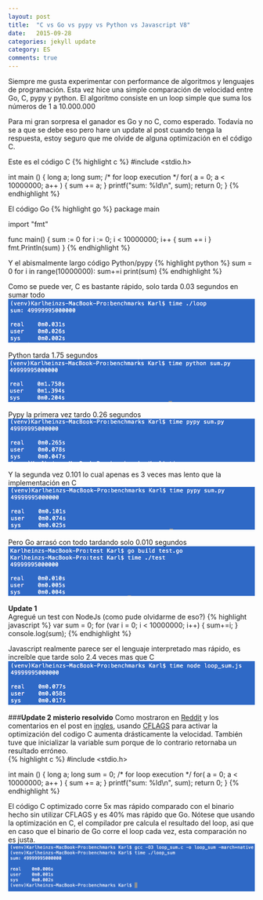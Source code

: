 ```yaml
---
layout: post
title:  "C vs Go vs pypy vs Python vs Javascript V8"
date:   2015-09-28
categories: jekyll update
category: ES
comments: true
---
```


Siempre me gusta experimentar con performance de algoritmos y lenguajes de programación. Esta vez hice una simple comparación de velocidad entre Go, C, pypy y python. El algoritmo consiste en un loop simple que suma los números de 1 a 10.000.000

Para mi gran sorpresa el ganador es Go y no C, como esperado. Todavía no se a que se debe eso pero hare un update al post cuando tenga la respuesta, estoy seguro que me olvide de alguna optimización en el código C. 

Este es el código C
{% highlight c %}
#include <stdio.h>
 
int main ()
{
   long a;
   long sum;
   /* for loop execution */
   for( a = 0; a < 10000000; a++ )
   {
        sum += a;
   }
    printf("sum: %ld\n", sum);
   return 0;
}
{% endhighlight %}

El código Go
{% highlight go %}
package main

import "fmt"

func main() {
    sum := 0
    for i := 0; i < 10000000; i++ {
        sum += i
    }
    fmt.Println(sum)
}
{% endhighlight %}

Y el abismalmente largo código Python/pypy
{% highlight python %}
sum = 0
for i in range(10000000):
    sum+=i
print(sum)
{% endhighlight %}


Como se puede ver, C es bastante rápido, solo tarda 0.03 segundos en sumar todo
![Image image1](https://raw.githubusercontent.com/Karlheinzniebuhr/karlheinzniebuhr.github.io/master/ES/_posts/img/c.png)

Python tarda 1.75 segundos 
![Image image1](https://raw.githubusercontent.com/Karlheinzniebuhr/karlheinzniebuhr.github.io/master/ES/_posts/img/python.png)

Pypy la primera vez tardo 0.26 segundos
![Image image1](https://raw.githubusercontent.com/Karlheinzniebuhr/karlheinzniebuhr.github.io/master/ES/_posts/img/pypy1.png)

Y la segunda vez 0.101 lo cual apenas es 3 veces mas lento que la implementación en C
![Image image1](https://raw.githubusercontent.com/Karlheinzniebuhr/karlheinzniebuhr.github.io/master/ES/_posts/img/pypy2.png)

Pero Go arrasó con todo tardando solo 0.010 segundos
![Image image1](https://raw.githubusercontent.com/Karlheinzniebuhr/karlheinzniebuhr.github.io/master/ES/_posts/img/go.png)

**Update 1**  
Agregué un test con NodeJs (como pude olvidarme de eso?)
{% highlight javascript %}
var sum = 0;
for (var i = 0; i < 10000000; i++) {
  sum+=i;
}
console.log(sum);
{% endhighlight %}

Javascript realmente parece ser el lenguaje interpretado mas rápido, es increíble que tarde solo 2.4 veces mas que C
![Image image1](https://raw.githubusercontent.com/Karlheinzniebuhr/karlheinzniebuhr.github.io/master/ES/_posts/img/nodejs.png)

###**Update 2 misterio resolvido**
Como mostraron en [Reddit](https://www.reddit.com/r/compsci/comments/3mss9b/any_idea_why_this_go_loop_is_faster_than_pure_c/) y los comentarios en el post en [ingles](http://karlheinzniebuhr.github.io/en/2015/09/28/C-vs-Go-vs-pypy-vs-Python/), usando [CFLAGS](https://wiki.gentoo.org/wiki/GCC_optimization) para activar la optimización del codigo C aumenta drásticamente la velocidad. También tuve que inicializar la variable sum porque de lo contrario retornaba un resultado erróneo.  
{% highlight c %}
#include <stdio.h>
 
int main ()
{
   long a;
   long sum = 0;
   /* for loop execution */
   for( a = 0; a < 10000000; a++ )
   {
      sum += a;
   }
    printf("sum: %ld\n", sum);
   return 0;
}
{% endhighlight %}



El código C optimizado corre 5x mas rápido comparado con el binario hecho sin utilizar CFLAGS y es 40% mas rápido que Go. Nótese que usando la optimización  en C, el compilador pre calcula el resultado del loop, asi que en caso que el binario de Go corre el loop cada vez, esta comparación no es justa. 
![Image image1](https://raw.githubusercontent.com/Karlheinzniebuhr/karlheinzniebuhr.github.io/master/ES/_posts/img/c-opt.png)

